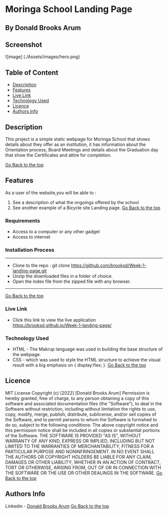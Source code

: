 # Moringa School Landing Page
 ## By Donald Brooks Arum
## Screenshot
 ![image] (./Assets/images/hero.png)
 ## Table of Content
 - [Description](#description)
 - [Features](#features)
 - [Live Link](#Live-Link)
 - [Technology  Used](#technology-Used)
 - [Licence](#licence)
 - [Authors Info](#Authors-Info)

 ## Description
 <p>This project is a simple static webpage for Moringa School that shows details about they offer as an institution, it has information about the Orientation process, Board Meetings and details about the Graduation day that show the Certificates and attire for completion.</p>
 
 [Go Back to the top](#Moringa-School-Landing-Page)

 ## Features
As a user of the website,you will be able to :
1. See a description of what the ongoings offered by the school
2. See another example of a Bicycle site Landing page.
[Go Back to the top](#Moringa-School-Landing-Page)

 ###  Requirements
 * Access to  a computer or any other gadget
 * Access to internet
 ### Installation Process
 ****
* Clone to the repo : git clone https://github.com/brooksd/Week-1-landing-page.git
* Unzip the downloaded files in a folder of choice.
* Open the index file from the zipped file with any browser.
 ****
[Go Back to the top](#Moringa-School-Landing-Page)

### Live Link
- Click this link to view the live application https://brooksd.github.io/Week-1-landing-page/ 

### Technology  Used
* HTML - The Makrup language was used in building the base structure of the webpage.
* CSS - which was used to style the HTML structure to achieve the visual result with a big emphasis on { display:flex; }.
[Go Back to the top](#Moringa-School-Landing-Page)

## Licence
MIT License
Copyright (c) [2022] [Donald Brooks Arum]
Permission is hereby granted, free of charge, to any person obtaining a copy
of this software and associated documentation files (the "Software"), to deal
in the Software without restriction, including without limitation the rights
to use, copy, modify, merge, publish, distribute, sublicense, and/or sell
copies of the Software, and to permit persons to whom the Software is
furnished to do so, subject to the following conditions:
The above copyright notice and this permission notice shall be included in all
copies or substantial portions of the Software.
THE SOFTWARE IS PROVIDED "AS IS", WITHOUT WARRANTY OF ANY KIND, EXPRESS OR
IMPLIED, INCLUDING BUT NOT LIMITED TO THE WARRANTIES OF MERCHANTABILITY,
FITNESS FOR A PARTICULAR PURPOSE AND NONINFRINGEMENT. IN NO EVENT SHALL THE
AUTHORS OR COPYRIGHT HOLDERS BE LIABLE FOR ANY CLAIM, DAMAGES OR OTHER
LIABILITY, WHETHER IN AN ACTION OF CONTRACT, TORT OR OTHERWISE, ARISING FROM,
OUT OF OR IN CONNECTION WITH THE SOFTWARE OR THE USE OR OTHER DEALINGS IN THE
SOFTWARE.
[Go Back to the top](#Moringa-School-Landing-Page)
## Authors Info
Linkedin - [Donald Brooks Arum](https://ke.linkedin.com/in/donald-brooks-91574a188)
[Go Back to the top](#Moringa-School-Landing-Page)
